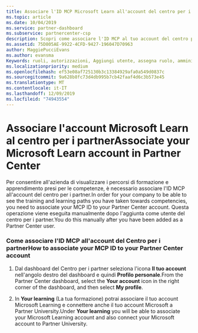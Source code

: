 ```yaml
---
title: Associare l'ID MCP Microsoft Learn all'account del centro per i partner | Centro per i partner
ms.topic: article
ms.date: 10/04/2019
ms.service: partner-dashboard
ms.subservice: partnercenter-csp
description: Scopri come associare l'ID MCP al tuo account del centro per i partner, in modo che la tua azienda possa visualizzare i percorsi di formazione e apprendimento presi per le competenze.
ms.assetid: 75D805AE-9922-4CFD-9427-196047D70963
author: MaggiePucciEvans
ms.author: evansma
Keywords: ruoli, autorizzazioni, Aggiungi utente, assegna ruolo, amministratore, agente, ID MCP, Microsoft Learn
ms.localizationpriority: medium
ms.openlocfilehash: ef53e08af725130b3c13384929afa0a549d0837c
ms.sourcegitcommit: 9a628b8fc73d4db995b7cb42faaf4d6c3b573e45
ms.translationtype: MT
ms.contentlocale: it-IT
ms.lasthandoff: 12/09/2019
ms.locfileid: "74943554"
---
```

# <a name="associate-your-microsoft-learn-account-in-partner-center"></a><span data-ttu-id="54de8-104">Associare l'account Microsoft Learn al centro per i partner</span><span class="sxs-lookup"><span data-stu-id="54de8-104">Associate your Microsoft Learn account in Partner Center</span></span>

<span data-ttu-id="54de8-105">Per consentire all'azienda di visualizzare i percorsi di formazione e apprendimento presi per le competenze, è necessario associare l'ID MCP all'account del centro per i partner.</span><span class="sxs-lookup"><span data-stu-id="54de8-105">In order for your company to be able to see the training and learning paths you have taken towards competencies, you need to associate your MCP ID to your Partner Center account.</span></span> <span data-ttu-id="54de8-106">Questa operazione viene eseguita manualmente dopo l'aggiunta come utente del centro per i partner.</span><span class="sxs-lookup"><span data-stu-id="54de8-106">You do this manually after you have been added as a Partner Center user.</span></span>

### <a name="how-to-associate-your-mcp-id-to-your-partner-center-account"></a><span data-ttu-id="54de8-107">Come associare l'ID MCP all'account del Centro per i partner</span><span class="sxs-lookup"><span data-stu-id="54de8-107">How to associate your MCP ID to your Partner Center account</span></span>

1. <span data-ttu-id="54de8-108">Dal dashboard del Centro per i partner seleziona l'icona **Il tuo account** nell'angolo destro del dashboard e quindi **Profilo personale**.</span><span class="sxs-lookup"><span data-stu-id="54de8-108">From the Partner Center dashboard, select the **Your account** icon in the right corner of the dashboard, and then select **My profile**.</span></span>

2. <span data-ttu-id="54de8-109">In **Your learning** (La tua formazione) potrai associare il tuo account Microsoft Learning e connettere anche il tuo account Microsoft a Partner University.</span><span class="sxs-lookup"><span data-stu-id="54de8-109">Under **Your learning** you will be able to associate your Microsoft Learning account and also connect your Microsoft account to Partner University.</span></span>
